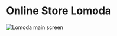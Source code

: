 <h1>Online Store Lomoda</h1>
<div><img src="https://github.com/ramrusweb/lomoda/blob/main/assets/lomoda_main_screen.png" alt="Lomoda main screen"></div>
